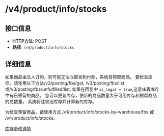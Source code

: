 # /v4/product/info/stocks

## 接口信息

- **HTTP方法**: POST
- **路径**: `/v4/product/info/stocks`

## 详细信息

如果商品由法人订购，则可能无法立即收到付款，系统将预留商品。 要检查库存，请使用以下方法/v3/posting/fbs/get, /v3/posting/fbs/list 或/v3/posting/fbs/unfulfilled/list. 如果在回复中 `is_legal = true`,这意味着库存中有已预留的商品。 您可以更新库存，使新的商品数量大于可用库存和预留商品的总数量。 系统将注销旧库存并计算新的库存。

为检查预留商品，请使用方式 /v1/product/info/stocks-by-warehouse/fbs 或 /v4/product/info/stocks。

[库存更改详情](https://docs.ozon.ru/global/zh-hans/fulfillment/stock/)
